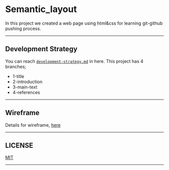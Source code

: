  # Semantic_layout

 In this project we created a web page using html&css for learning git-github pushing process.

---
## Development Strategy

You can reach [`development-strategy.md`](./development-strategy.md) in here. This project has 4 branches;

- 1-title
- 2-introduction
- 3-main-text
- 4-references
---
## Wireframe

Details for wireframe, [here](./wireframe.gif)

---
## LICENSE

[MIT](./LICENSE)

---
